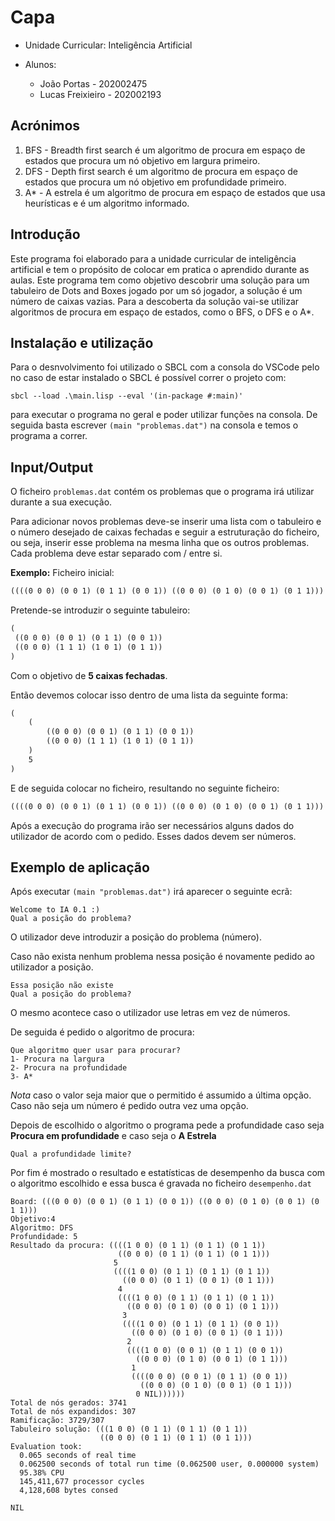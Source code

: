 # Capa

* Unidade Curricular: Inteligência Artificial
* Alunos:

  * João Portas - 202002475
  * Lucas Freixieiro - 202002193

## Acrónimos

1. BFS - Breadth first search é um algoritmo de procura em espaço de estados que procura um nó objetivo em largura primeiro.
2. DFS - Depth first search é um algoritmo de procura em espaço de estados que procura um nó objetivo em profundidade primeiro.
3. A* - A estrela é um algoritmo de procura em espaço de estados que usa heurísticas e é um algoritmo informado.

## Introdução

Este programa foi elaborado para a unidade curricular de inteligência artificial e tem o propósito de colocar em pratica o aprendido durante as aulas.
Este programa tem como objetivo descobrir uma solução para um tabuleiro de Dots and Boxes jogado por um só jogador, a solução é um número de caixas vazias.
Para a descoberta da solução vai-se utilizar algoritmos de procura em espaço de estados, como o BFS, o DFS e o A*.

## Instalação e utilização

Para o desnvolvimento foi utilizado o SBCL com a consola do VSCode pelo no caso de estar instalado o SBCL é possível correr o projeto com:

```console
sbcl --load .\main.lisp --eval '(in-package #:main)'
```

para executar o programa no geral e poder utilizar funções na consola.
De seguida basta escrever `(main "problemas.dat")` na consola e temos o programa a correr.

## Input/Output

O ficheiro `problemas.dat` contém os problemas que o programa irá utilizar durante a sua execução.

Para adicionar novos problemas deve-se inserir uma lista com o tabuleiro e o número desejado de caixas fechadas e seguir a estruturação do ficheiro, ou seja, inserir esse problema na mesma linha que os outros problemas. Cada problema deve estar separado com / entre si.

**Exemplo:**
Ficheiro inicial:

```txt
((((0 0 0) (0 0 1) (0 1 1) (0 0 1)) ((0 0 0) (0 1 0) (0 0 1) (0 1 1))) 3 ) / ((((0 0 0) (0 0 1) (0 1 1) (0 0 1)) ((0 0 0) (0 1 0) (0 0 1) (0 1 1))) 4)
```

Pretende-se introduzir o seguinte tabuleiro:

```txt
(
 ((0 0 0) (0 0 1) (0 1 1) (0 0 1)) 
 ((0 0 0) (1 1 1) (1 0 1) (0 1 1)) 
)
```

Com o objetivo de **5 caixas fechadas**.

Então devemos colocar isso dentro de uma lista da seguinte forma:

```txt
(
    (
        ((0 0 0) (0 0 1) (0 1 1) (0 0 1)) 
        ((0 0 0) (1 1 1) (1 0 1) (0 1 1)) 
    )
    5
)
```

E de seguida colocar no ficheiro, resultando no seguinte ficheiro:

```txt
((((0 0 0) (0 0 1) (0 1 1) (0 0 1)) ((0 0 0) (0 1 0) (0 0 1) (0 1 1))) 3 ) / ((((0 0 0) (0 0 1) (0 1 1) (0 0 1)) ((0 0 0) (0 1 0) (0 0 1) (0 1 1))) 4) / ((((0 0 0) (0 0 1) (0 1 1) (0 0 1)) ((0 0 0) (1 1 1) (1 0 1) (0 1 1))) 5)
```

Após a execução do programa irão ser necessários alguns dados do utilizador de acordo com o pedido. Esses dados devem ser números.

## Exemplo de aplicação

Após executar `(main "problemas.dat")` irá aparecer o seguinte ecrã:

```console
Welcome to IA 0.1 :)
Qual a posição do problema?
```

O utilizador deve introduzir a posição do problema (número).

Caso não exista nenhum problema nessa posição é novamente pedido ao utilizador a posição.

```console
Essa posição não existe
Qual a posição do problema?
```

O mesmo acontece caso o utilizador use letras em vez de números.

De seguida é pedido o algoritmo de procura:

```console
Que algoritmo quer usar para procurar? 
1- Procura na largura
2- Procura na profundidade
3- A*
```

*Nota* caso o valor seja maior que o permitido é assumido a última opção. Caso não seja um número é pedido outra vez uma opção.

Depois de escolhido o algoritmo o programa pede a profundidade caso seja **Procura em profundidade** e caso seja o **A Estrela**

```console
Qual a profundidade limite?
```

Por fim é mostrado o resultado e estatísticas de desempenho da busca com o algoritmo escolhido e essa busca é gravada no ficheiro `desempenho.dat`

```console
Board: (((0 0 0) (0 0 1) (0 1 1) (0 0 1)) ((0 0 0) (0 1 0) (0 0 1) (0 1 1)))
Objetivo:4
Algoritmo: DFS
Profundidade: 5
Resultado da procura: ((((1 0 0) (0 1 1) (0 1 1) (0 1 1))
                        ((0 0 0) (0 1 1) (0 1 1) (0 1 1)))
                       5
                       ((((1 0 0) (0 1 1) (0 1 1) (0 1 1))
                         ((0 0 0) (0 1 1) (0 0 1) (0 1 1)))
                        4
                        ((((1 0 0) (0 1 1) (0 1 1) (0 1 1))
                          ((0 0 0) (0 1 0) (0 0 1) (0 1 1)))
                         3
                         ((((1 0 0) (0 1 1) (0 1 1) (0 0 1))
                           ((0 0 0) (0 1 0) (0 0 1) (0 1 1)))
                          2
                          ((((1 0 0) (0 0 1) (0 1 1) (0 0 1))
                            ((0 0 0) (0 1 0) (0 0 1) (0 1 1)))
                           1
                           ((((0 0 0) (0 0 1) (0 1 1) (0 0 1))
                             ((0 0 0) (0 1 0) (0 0 1) (0 1 1)))
                            0 NIL))))))
Total de nós gerados: 3741
Total de nós expandidos: 307
Ramificação: 3729/307
Tabuleiro solução: (((1 0 0) (0 1 1) (0 1 1) (0 1 1))
                    ((0 0 0) (0 1 1) (0 1 1) (0 1 1)))
Evaluation took:
  0.065 seconds of real time
  0.062500 seconds of total run time (0.062500 user, 0.000000 system)
  95.38% CPU
  145,411,677 processor cycles
  4,128,608 bytes consed

NIL
```
